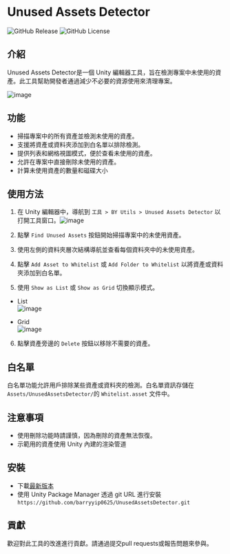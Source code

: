 # Unused Assets Detector
![GitHub Release](https://img.shields.io/github/v/release/barryyip0625/UnusedAssetsDetector) ![GitHub License](https://img.shields.io/github/license/barryyip0625/UnusedAssetsDetector)

## 介紹
Unused Assets Detector是一個 Unity 編輯器工具，旨在檢測專案中未使用的資產。此工具幫助開發者通過減少不必要的資源使用來清理專案。

![image](https://github.com/user-attachments/assets/6fa1b7d0-d68d-4518-9dbc-d332e4f5f847)

## 功能
- 掃描專案中的所有資產並檢測未使用的資產。
- 支援將資產或資料夾添加到白名單以排除檢測。
- 提供列表和網格視圖模式，便於查看未使用的資產。
- 允許在專案中直接刪除未使用的資產。
- 計算未使用資產的數量和磁碟大小

## 使用方法
1. 在 Unity 編輯器中，導航到 `工具 > BY Utils > Unused Assets Detector` 以打開工具窗口。![image](https://github.com/user-attachments/assets/6d14d3b7-474d-4c59-8985-d75ed184db08)  

2. 點擊 `Find Unused Assets` 按鈕開始掃描專案中的未使用資產。
3. 使用左側的資料夾層次結構導航並查看每個資料夾中的未使用資產。
4. 點擊 `Add Asset to Whitelist` 或 `Add Folder to Whitelist` 以將資產或資料夾添加到白名單。
5. 使用 `Show as List` 或 `Show as Grid` 切換顯示模式。
  * List<br/>
  ![image](https://github.com/user-attachments/assets/8f6d0f60-8b4b-42ed-bb65-2b085690580d)

  * Grid<br/>
  ![image](https://github.com/user-attachments/assets/3b07bba5-e1f0-40cd-9a06-aaf72b7f7de9)

6. 點擊資產旁邊的 `Delete` 按鈕以移除不需要的資產。

## 白名單
白名單功能允許用戶排除某些資產或資料夾的檢測。白名單資訊存儲在`Assets/UnusedAssetsDetector/`的 `Whitelist.asset` 文件中。

## 注意事項
- 使用刪除功能時請謹慎，因為刪除的資產無法恢復。
- 示範用的資產使用 Unity 內建的渲染管道

## 安裝
- 下載[最新版本](https://github.com/barryyip0625/UnusedAssetsDetector/releases)
- 使用 Unity Package Manager 透過 git URL 進行安裝```https://github.com/barryyip0625/UnusedAssetsDetector.git```
  
## 貢獻
歡迎對此工具的改進進行貢獻。請通過提交pull requests或報告問題來參與。
